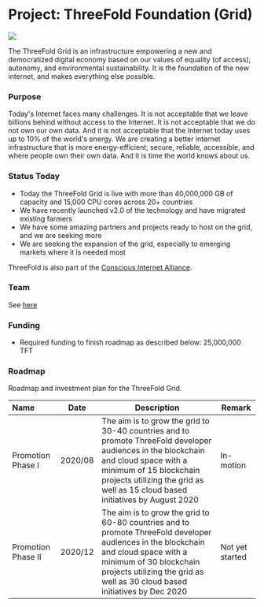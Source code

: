 # Project: ThreeFold Foundation (Grid)

![](foundation_globe.jpg)

The ThreeFold Grid is an infrastructure empowering a new and democratized digital economy based on our values of equality (of access), autonomy, and environmental sustainability. It is the foundation of the new internet, and makes everything else possible.

### Purpose

Today's Internet faces many challenges. It is not acceptable that we leave billions behind without access to the Internet. It is not acceptable that we do not own our own data. And it is not acceptable that the Internet today uses up to 10% of the world's energy. We are creating a better internet infrastructure that is more energy-efficient, secure, reliable, accessible, and where people own their own data. And it is time the world knows about us.

### Status Today

- Today the ThreeFold Grid is live with more than 40,000,000 GB of capacity and 15,000 CPU cores across 20+ countries
- We have recently launched v2.0 of the technology and have migrated existing farmers
- We have some amazing partners and projects ready to host on the grid, and we are seeking more
- We are seeking the expansion of the grid, especially to emerging markets where it is needed most

ThreeFold is also part of the [Conscious Internet Alliance](https://www.consciousinternet.org/index.html#/projects/planed).

### Team

See [here](http://threefold.io/public/#/team)

### Funding

- Required funding to finish roadmap as described below: 25,000,000 TFT

### Roadmap

Roadmap and investment plan for the ThreeFold Grid.

| Name         | Date   | Description | Remark |
|:-------------|--------|-------------|-----------------|
| Promotion Phase I |  2020/08 | The aim is to grow the grid to 30-40 countries and to promote ThreeFold developer audiences in the blockchain and cloud space with a minimum of 15 blockchain projects utilizing the grid as well as 15 cloud based initiatives by August 2020 | In-motion |
| Promotion Phase II |  2020/12 | The aim is to grow the grid to 60-80 countries and to promote ThreeFold developer audiences in the blockchain and cloud space with a minimum of 30 blockchain projects utilizing the grid as well as 30 cloud based initiatives by Dec 2020 | Not yet started |